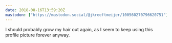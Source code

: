 ```yaml
---
date: 2018-08-16T13:59:20Z
mastodon: ["https://mastodon.social/@jkreeftmeijer/100560270796620751"]
---
```

I should probably grow my hair out again, as I seem to keep using this profile picture forever anyway.
